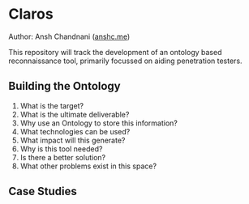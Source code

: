 # Claros
Author: Ansh Chandnani ([anshc.me](https://anshc.me))

This repository will track the development of an ontology based reconnaissance tool, primarily focussed on aiding penetration testers.

## Building the Ontology

1. What is the target?
2. What is the ultimate deliverable?
3. Why use an Ontology to store this information?
4. What technologies can be used?
5. What impact will this generate?
6. Why is this tool needed?
7. Is there a better solution?
8. What other problems exist in this space?

## Case Studies
